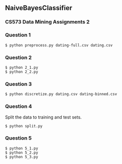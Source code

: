 ## NaiveBayesClassifier
### CS573 Data Mining Assignments 2

### Question 1
```
$ python preprocess.py dating-full.csv dating.csv
```

### Question 2
```
$ python 2_1.py
$ python 2_2.py
```

### Question 3
```
$ python discretize.py dating.csv dating-binned.csv
```
### Question 4
Split the data to training and test sets.
```
$ python split.py
```

### Question 5
```
$ python 5_1.py
$ python 5_2.py
$ python 5_3.py
```
